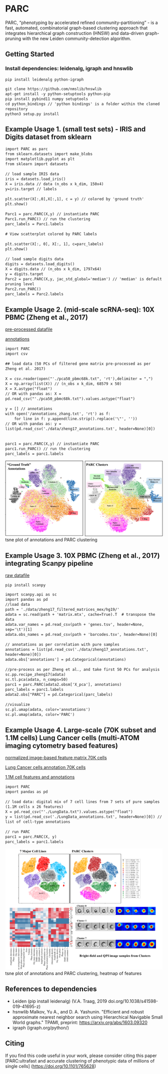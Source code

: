 # PARC
PARC, “phenotyping by accelerated refined community-partitioning” - is a fast, automated, combinatorial  graph-based clustering approach that integrates hierarchical graph construction (HNSW) and data-driven graph-pruning with the new Leiden community-detection algorithm.

## Getting Started
### Install dependencies: leidenalg, igraph and hnswlib
```
pip install leidenalg python-igraph 
```
```
git clone https://github.com/nmslib/hnswlib
apt-get install -y python-setuptools python-pip
pip install pybind11 numpy setuptools
cd python_bindings // 'python bindings' is a folder within the cloned repository
python3 setup.py install
```

  
## Example Usage 1. (small test sets) - IRIS and Digits dataset from sklearn

```
import PARC as parc
from sklearn.datasets import make_blobs
import matplotlib.pyplot as plt
from sklearn import datasets

// load sample IRIS data
iris = datasets.load_iris()
X = iris.data // data (n_obs x k_dim, 150x4)
y=iris.target // labels

plt.scatter(X[:,0],X[:,1], c = y) // colored by 'ground truth'
plt.show()

Parc1 = parc.PARC(X,y) // instantiate PARC
Parc1.run_PARC() // run the clustering
parc_labels = Parc1.labels

# View scatterplot colored by PARC labels

plt.scatter(X[:, 0], X[:, 1], c=parc_labels)
plt.show()

// load sample digits data
digits = datasets.load_digits()
X = digits.data // (n_obs x k_dim, 1797x64) 
y = digits.target
Parc2 = parc.PARC(X,y, jac_std_global='median') // 'median' is default pruning level
Parc2.run_PARC()
parc_labels = Parc2.labels

```
## Example Usage 2. (mid-scale scRNA-seq): 10X PBMC (Zheng et al., 2017)
[pre-processed datafile](https://drive.google.com/file/d/1H4gOZ09haP_VPCwsYxZt4vf3hJ1GZj3b/view?usp=sharing)

[annotations](Datasets/annotations_zhang.txt)

```
import PARC
import csv

## load data (50 PCs of filtered gene matrix pre-processed as per Zheng et al. 2017)

X = csv.reader(open("'./pca50_pbmc68k.txt", 'rt'),delimiter = ",")
X = np.array(list(X)) // (n_obs x k_dim, 68579 x 50)
X = X.astype("float")
// OR with pandas as: X = pd.read_csv("'./pca50_pbmc68k.txt").values.astype("float")

y = [] // annotations
with open('/annotations_zhang.txt', 'rt') as f: 
    for line in f: y.append(line.strip().replace('\"', ''))
// OR with pandas as: y =  list(pd.read_csv('./data/zheng17_annotations.txt', header=None)[0])   


parc1 = parc.PARC(X,y) // instantiate PARC
parc1.run_PARC() // run the clustering
parc_labels = parc1.labels 
```
![](Images/10X_PBMC_PARC_andGround.png) tsne plot of annotations and PARC clustering

## Example Usage 3. 10X PBMC (Zheng et al., 2017) integrating Scanpy pipeline

[raw datafile](https://github.com/10XGenomics/single-cell-3prime-paper/tree/master/pbmc68k_analysis)

```
pip install scanpy
```

```
import scanpy.api as sc
import pandas as pd
//load data
path = './data/zheng17_filtered_matrices_mex/hg19/'
adata = sc.read(path + 'matrix.mtx', cache=True).T  # transpose the data
adata.var_names = pd.read_csv(path + 'genes.tsv', header=None, sep='\t')[1]
adata.obs_names = pd.read_csv(path + 'barcodes.tsv', header=None)[0]

// annotations as per correlation with pure samples
annotations = list(pd.read_csv('./data/zheng17_annotations.txt', header=None)[0])
adata.obs['annotations'] = pd.Categorical(annotations)

//pre-process as per Zheng et al., and take first 50 PCs for analysis
sc.pp.recipe_zheng17(adata)
sc.tl.pca(adata, n_comps=50)
parc1 = parc.PARC(adata2.obsm['X_pca'], annotations)
parc_labels = parc1.labels
adata2.obs["PARC"] = pd.Categorical(parc_labels)

//visualize
sc.pl.umap(adata, color='annotations')
sc.pl.umap(adata, color='PARC')
```
## Example Usage 4. Large-scale (70K subset and 1.1M cells) Lung Cancer cells (multi-ATOM imaging cytometry based features)

[normalized image-based feature matrix 70K cells](https://drive.google.com/open?id=1LeFjxGlaoaZN9sh0nuuMFBK0bvxPiaUz)

[Lung Cancer cells annotation 70K cells](https://drive.google.com/open?id=1iwXQkdwEwplhZ1v0jYWnu2CHziOt_D9C)

[1.1M cell features and annotations](https://data.mendeley.com/datasets/nnbfwjvmvw/draft?a=dae895d4-25cd-4bdf-b3e4-57dd31c11e37)

```
import PARC
import pandas as pd

// load data: digital mix of 7 cell lines from 7 sets of pure samples (1.1M cells x 26 features)
X = pd.read_csv("'./LungData.txt").values.astype("float") 
y = list(pd.read_csv('./LungData_annotations.txt', header=None)[0]) // list of cell-type annotations

// run PARC
parc1 = parc.PARC(X, y)
parc_labels = parc1.labels

```
![](Images/70K_Lung_github_overview.png) tsne plot of annotations and PARC clustering, heatmap of features

## References to dependencies 
- Leiden (pip install leidenalg) (V.A. Traag, 2019 doi.org/10.1038/s41598-019-41695-z)
- hsnwlib Malkov, Yu A., and D. A. Yashunin. "Efficient and robust approximate nearest neighbor search using Hierarchical Navigable Small   World graphs." TPAMI, preprint: https://arxiv.org/abs/1603.09320
- igraph (igraph.org/python/)

## Citing
If you find this code useful in your work, please consider citing this paper [PARC:ultrafast and accurate clustering of phenotypic data of millions of single cells] (https://doi.org/10.1101/765628)
